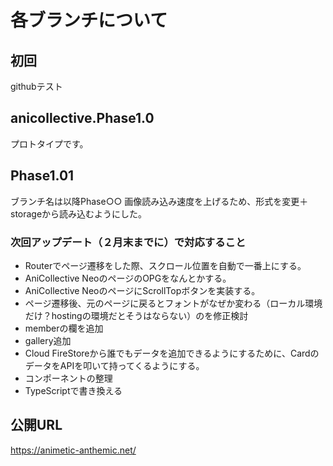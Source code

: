 # 各ブランチについて

## 初回
githubテスト

## anicollective.Phase1.0
プロトタイプです。

## Phase1.01
ブランチ名は以降Phase○○
画像読み込み速度を上げるため、形式を変更＋storageから読み込むようにした。

### 次回アップデート（２月末までに）で対応すること
- Routerでページ遷移をした際、スクロール位置を自動で一番上にする。
- AniCollective NeoのページのOPGをなんとかする。
- AniCollective NeoのページにScrollTopボタンを実装する。
- ページ遷移後、元のページに戻るとフォントがなぜか変わる（ローカル環境だけ？hostingの環境だとそうはならない）のを修正検討
- memberの欄を追加
- gallery追加
- Cloud FireStoreから誰でもデータを追加できるようにするために、CardのデータをAPIを叩いて持ってくるようにする。
- コンポーネントの整理
- TypeScriptで書き換える

## 公開URL
https://animetic-anthemic.net/
